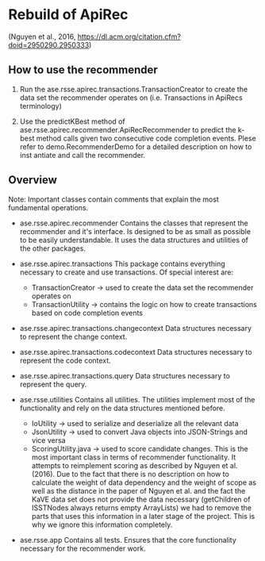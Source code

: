 Rebuild of ApiRec 
======
(Nguyen et al., 2016, https://dl.acm.org/citation.cfm?doid=2950290.2950333)

How to use the recommender
------------

1) Run the ase.rsse.apirec.transactions.TransactionCreator to create the data set the recommender operates on (i.e. Transactions in ApiRecs terminology)

2) Use the predictKBest method of ase.rsse.apirec.recommender.ApiRecRecommender to predict the k-best method calls given two consecutive code completion events. Plese refer to demo.RecommenderDemo for a detailed description on how to inst	antiate and call the recommender.

Overview
------------

Note: Important classes contain comments that explain the most fundamental operations.

* ase.rsse.apirec.recommender
Contains the classes that represent the recommender and it's interface. Is designed to be as small as possible to be easily understandable. It uses the data structures and utilities of the other packages.

* ase.rsse.apirec.transactions
This package contains everything necessary to create and use transactions. Of special interest are:
	* TransactionCreator -> used to create the data set the recommender operates on
	* TransactionUtility -> contains the logic on how to create transactions based on code completion events
* ase.rsse.apirec.transactions.changecontext
Data structures necessary to represent the change context.
* ase.rsse.apirec.transactions.codecontext
Data structures necessary to represent the code context.
* ase.rsse.apirec.transactions.query
Data structures necessary to represent the query.
* ase.rsse.utilities
Contains all utilities. The utilities implement most of the functionality and rely on the data structures mentioned before. 
	* IoUtility -> used to serialize and deserialize all the relevant data
	* JsonUtility -> used to convert Java objects into JSON-Strings and vice versa
	* ScoringUtility.java -> used to score candidate changes. This is the most important class in terms of recommender functionality. It attempts to reimplement scoring as described by Nguyen et al. (2016). Due to the fact that there is no description on how to calculate the weight of data dependency and the weight of scope as well as the distance in the paper of Nguyen et al. and the fact the KaVE data set does not provide the data necessary (getChildren of ISSTNodes always returns empty ArrayLists) we had to remove the parts that uses this information in a later stage of the project. This is why we ignore this information completely.
* ase.rsse.app
	Contains all tests. Ensures that the core functionality necessary for the recommender work.